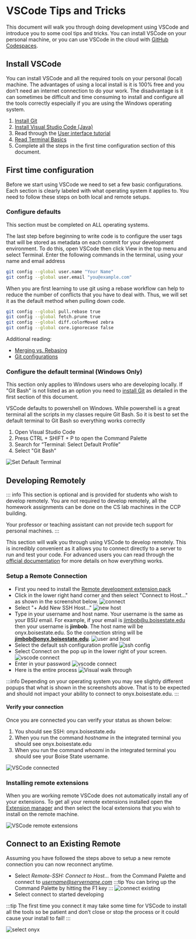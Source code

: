 # VSCode Tips and Tricks

This document will walk you through doing development using VSCode and
introduce you to some cool tips and tricks. You can install VSCode on
your personal machine, or you can use VSCode in the cloud with [GitHub
Codespaces](https://github.com/features/codespaces).

## Install VSCode

You can install VSCode and all the required tools on your personal
(local) machine. The advantages of using a local install is it is 100%
free and you don’t need an internet connection to do your work. The
disadvantage is it can sometimes be difficult and time consuming to
install and configure all the tools correctly especially if you are
using the Windows operating system.

1. [Install Git](https://git-scm.com/downloads)
2. [Install Visual Studio Code (Java)](https://code.visualstudio.com/learntocode/)
3. Read through the [User interface tutorial](https://code.visualstudio.com/docs/getstarted/userinterface)
4. [Read Terminal Basics](https://code.visualstudio.com/docs/terminal/basics)
5. Complete all the steps in the first time configuration section of this document.

## First time configuration

Before we start using VSCode we need to set a few basic configurations.
Each section is clearly labeled with what operating system it applies
to. You need to follow these steps on both local and remote setups.

### Configure defaults

This section must be completed on ALL operating systems.

The last step before beginning to write code is to configure the user
tags that will be stored as metadata on each commit for your development
environment. To do this, open VSCode then click View in the top menu and
select Terminal. Enter the following commands in the terminal, using
your name and email address

```bash
git config --global user.name "Your Name"
git config --global user.email "you@example.com"
```

When you are first learning to use git using a rebase workflow can help
to reduce the number of conflicts that you have to deal with. Thus, we
will set it as the default method when pulling down code.

```bash
git config --global pull.rebase true
git config --global fetch.prune true
git config --global diff.colorMoved zebra
git config --global core.ignorecase false
```

Additional reading:

- [Merging vs. Rebasing](https://www.atlassian.com/git/tutorials/merging-vs-rebasing)
- [Git configurations](https://spin.atomicobject.com/2020/05/05/git-configurations-default/)

### Configure the default terminal (Windows Only)

This section only applies to Windows users who are developing locally.
If "Git Bash" is not listed as an option you need to [install
Git](https://git-scm.com/downloads) as detailed in the first section of
this document.

VSCode defaults to powershell on Windows. While powershell is a great
terminal all the scripts in my classes require Git Bash. So it is best
to set the default terminal to Git Bash so everything works correctly

1. Open Visual Studio Code
2. Press CTRL + SHIFT + P to open the Command Palette
3. Search for “Terminal: Select Default Profile”
4. Select "Git Bash"

![Set Default Terminal](images/vscode-default-terminal.png)

## Developing Remotely

::: info
This section is optional and is provided for students who wish to
develop remotely. You are not required to develop remotely, all the
homework assignments can be done on the CS lab machines in the CCP
building.

Your professor or teaching assistant can not provide tech support
for personal machines.
:::


This section will walk you through using VSCode to develop remotely.
This is incredibly convenient as it allows you to connect directly to a
server to run and test your code. For advanced users you can read
through the [official
documentation](https://code.visualstudio.com/docs/remote/ssh) for more
details on how everything works.

### Setup a Remote Connection

- First you need to install the [Remote development extension
  pack](https://marketplace.visualstudio.com/items?itemName=ms-vscode-remote.vscode-remote-extensionpack)
- Click in the lower right hand corner and then select "Connect to Host..." as shown in the screenshot below.
![connect](images/vscode_connect.png)
- Select "+ Add New SSH Host..."
![new host](images/vscode_connect_add_new_host.png)
- Type in your username and host name. Your username is the same
  as your BSU email. For example, if your email is jimbob@u.boisestate.edu then your username is
  **jimbob**. The host name will be onyx.boisestate.edu. So the connection string will be
  **jimbob@onyx.boisestate.edu**.  ![user and host](images/vscode_connect_usr_and_host.png)
- Select the default ssh configuration profile
![ssh config](images/vscode_connect_ssh_config.png)
- Select Connect on the pop up in the lower right of your screen.
![vscode connect](images/vscode_connect_popup.png)
- Enter in your password
![vscode connect](images/vscode_connect_password.png)
- Here is the entire process
![Visual walk through](images/vscode_remote_devel.gif)

:::info
Depending on your operating system you may see slightly different popups that what is shown in the
screenshots above. That is to be expected and should not impact your ability to connect to onyx.boisestate.edu.
:::

#### Verify your connection

Once you are connected you can verify your status as shown below:

1. You should see SSH: onyx.boisestate.edu
2. When you run the command *hostname* in the integrated terminal you should see onyx.boisestate.edu
3. When you run the command *whoami* in the integrated terminal you should see your Boise State
   username.

![VSCode connected](images/vscode_connected.png)

### Installing remote extensions

When you are working remote VSCode does not automatically install any of
your extensions. To get all your remote extensions installed open the
[Extension
manager](https://code.visualstudio.com/docs/editor/extension-gallery)
and then select the local extensions that you wish to install on the
remote machine.

![VSCode remote extensions](images/vscode-remote-extensions.png)


## Connect to an Existing Remote

Assuming you have followed the steps above to setup a new remote connection you can now reconnect
anytime.

- Select *Remote-SSH: Connect to Host…​* from the Command Palette and connect to *username@servername.com*
:::tip
You can bring up the Command Palette by hitting the F1 key
:::
![connect existing](images/vscode_connect_existing.png)
- Select connect to started developing

:::tip
The first time you connect it may take some time for VSCode to install all the tools so be patient
and don’t close or stop the process or it could cause your install to fail!
:::

![select onyx](images/vscode_connect_onyx.png)
